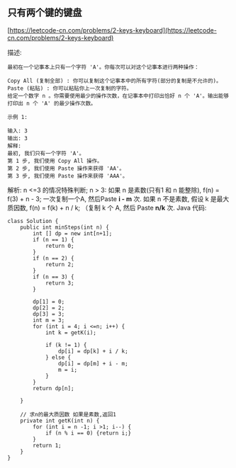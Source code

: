 ## 只有两个键的键盘
[https://leetcode-cn.com/problems/2-keys-keyboard](https://leetcode-cn.com/problems/2-keys-keyboard)

描述:
```
最初在一个记事本上只有一个字符 'A'。你每次可以对这个记事本进行两种操作：

Copy All (复制全部) : 你可以复制这个记事本中的所有字符(部分的复制是不允许的)。
Paste (粘贴) : 你可以粘贴你上一次复制的字符。
给定一个数字 n 。你需要使用最少的操作次数，在记事本中打印出恰好 n 个 'A'。输出能够打印出 n 个 'A' 的最少操作次数。

示例 1:

输入: 3
输出: 3
解释:
最初, 我们只有一个字符 'A'。
第 1 步, 我们使用 Copy All 操作。
第 2 步, 我们使用 Paste 操作来获得 'AA'。
第 3 步, 我们使用 Paste 操作来获得 'AAA'。

```

解析:
n <=3 的情况特殊判断;
n > 3:
如果 n 是素数(只有1 和 n 能整除), f(n) = f(3) + n - 3; 一次复制一个A, 然后Paste **i - m** 次.
如果 n 不是素数, 假设 k 是最大质因数, f(n) = f(k) + n / k; （复制 k 个 A, 然后 Paste **n/k** 次.
Java 代码:
```
class Solution {
    public int minSteps(int n) {
        int [] dp = new int[n+1];
        if (n == 1) {
            return 0;
        }
        if (n == 2) {
            return 2;
        }
        if (n == 3) {
            return 3;
        }

        dp[1] = 0;
        dp[2] = 2;
        dp[3] = 3;
        int m = 3;
        for (int i = 4; i <=n; i++) {
            int k = getK(i);

            if (k != 1) {
                dp[i] = dp[k] + i / k;
            } else {
                dp[i] = dp[m] + i - m;
                m = i;
            }
        }
        return dp[n];
        
    }
    
    // 求n的最大质因数 如果是素数,返回1
    private int getK(int n) {
        for (int i = n -1; i >1; i--) {
            if (n % i == 0) {return i;}
        }
        return 1;
    }
}
```
